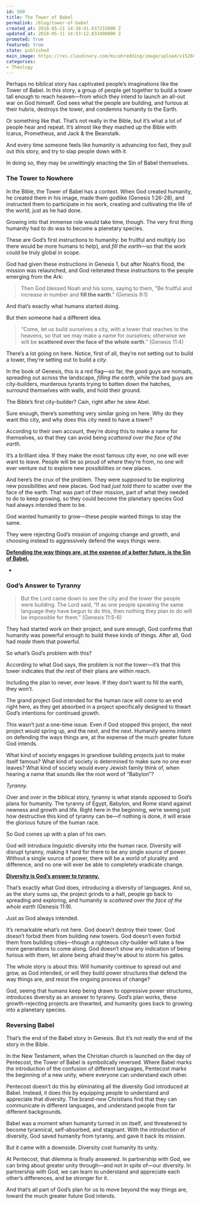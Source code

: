 ```yaml
---
id: 560
title: The Tower of Babel
permalink: /blog/tower-of-babel
created_at: 2018-05-11 14:30:41.637215000 Z
updated_at: 2018-05-11 14:53:12.833406000 Z
promoted: true
featured: true
state: published
main_image: https://res.cloudinary.com/micahredding/image/upload/v1526049036/iqnbl1ls8zem4rcgpole.jpg
categories:
- Theology
---
```

Perhaps no biblical story has captivated people’s imaginations like the Tower of Babel. In this story, a group of people get together to build a tower tall enough to reach heaven—from which they intend to launch an all-out war on God himself. God sees what the people are building, and furious at their hubris, destroys the tower, and condemns humanity to the Earth.

Or something like that. That’s not really in the Bible, but it’s what a lot of people hear and repeat. It’s almost like they mashed up the Bible with Icarus, Prometheus, and Jack & the Beanstalk. 

And every time someone feels like humanity is advancing too fast, they pull out this story, and try to slap people down with it. 

In doing so, they may be unwittingly enacting the Sin of Babel themselves.

### The Tower to Nowhere

In the Bible, the Tower of Babel has a context. When God created humanity, he created them in his image, made them godlike (Genesis 1:26-28), and instructed them to participate in his work, creating and cultivating the life of the world, just as he had done.

Growing into that immense role would take time, though. The very first thing humanity had to do was to become a planetary species.

These are God’s first instructions to humanity: be fruitful and multiply (so there would be more humans to help), and *fill the earth*—so that the work could be truly global in scope.

God had given these instructions in Genesis 1, but after Noah’s flood, the mission was relaunched, and God reiterated these instructions to the people emerging from the Ark:

> Then God blessed Noah and his sons, saying to them, “Be fruitful and increase in number and **fill the earth**.” (Genesis 9:1)

And that’s exactly what humans started doing. 

But then someone had a different idea.

> “Come, let us build ourselves a city, with a tower that reaches to the heavens, so that we may make a name for ourselves; otherwise we will be **scattered over the face of the whole earth**.” (Genesis 11:4)

There’s a lot going on here. Notice, first of all, they’re not setting out to build a tower, they’re setting out to build a *city*. 

In the book of Genesis, this is a red flag—so far, the good guys are nomads, spreading out across the landscape, *filling the earth*, while the bad guys are city-builders, murderous tyrants trying to batten down the hatches, surround themselves with walls, and hold their ground.

The Bible’s first city-builder? Cain, right after he slew Abel.

Sure enough, there’s something very similar going on here. Why do they want this city, and why does this city need to have a tower? 

According to their own account, they’re doing this to make a name for themselves, so that they can avoid being *scattered over the face of the earth*.

It’s a brilliant idea. If they make the most famous city ever, no one will ever want to leave. People will be so proud of where they’re from, no one will ever venture out to explore new possibilities or new places.

And here’s the crux of the problem. They were *supposed* to be exploring new possibilities and new places. God had *just told them* to scatter over the face of the earth. That was part of their mission, part of what they needed to do to keep growing, so they could become the planetary species God had always intended them to be.

God wanted humanity to grow—these people wanted things to stay the same.

They were rejecting God’s mission of ongoing change and growth, and choosing instead to aggressively defend the ways things were.

**[Defending the way things are, at the expense of a better future, is the Sin of Babel.](https://www.micahredding.com/blog/tower-of-babel "#tweet-this")**

-

### God’s Answer to Tyranny

> But the Lord came down to see the city and the tower the people were building. The Lord said, “If as one people speaking the same language they have begun to do this, then nothing they plan to do will be impossible for them.” (Genesis 11:5-6)

They had started work on their project, and sure enough, God confirms that humanity was powerful enough to build these kinds of things. After all, God had *made* them that powerful. 

So what’s God’s problem with this? 

According to what God says, the problem is not the tower—it’s that this tower indicates that *the rest* of their plans are within reach. 

Including the plan to never, ever leave. If they don’t want to fill the earth, they won’t. 

The grand project God intended for the human race will come to an end right here, as they get absorbed in a project specifically designed to thwart God’s intentions for continued growth.

This wasn’t just a one-time issue. Even if God stopped this project, the next project would spring up, and the next, and the next. Humanity seems intent on defending the ways things are, at the expense of the much greater future God intends.

What kind of society engages in grandiose building projects just to make itself famous? What kind of society is determined to make sure no one ever leaves? What kind of society would every Jewish family think of, when hearing a name that sounds like the root word of “Babylon”?

*Tyranny.*

Over and over in the biblical story, tyranny is what stands opposed to God’s plans for humanity. The tyranny of Egypt, Babylon, and Rome stand against newness and growth and life. Right here in the beginning, we’re seeing just how destructive this kind of tyranny can be—if nothing is done, it will erase the glorious future of the human race.

So God comes up with a plan of his own. 

God will introduce linguistic diversity into the human race. Diversity will disrupt tyranny, making it hard for there to be any single source of power. Without a single source of power, there will be a world of plurality and difference, and no one will ever be able to completely eradicate change. 

**[Diversity is God’s answer to tyranny.](https://www.micahredding.com/blog/tower-of-babel "#tweet-this")**

That’s exactly what God does, introducing a diversity of languages. And so, as the story sums up, the project grinds to a halt, people go back to spreading and exploring, and humanity is *scattered over the face of the whole earth* (Genesis 11:9).

Just as God always intended.

It’s remarkable what’s not here. God doesn’t destroy their tower. God doesn’t forbid them from building new towers. God doesn’t even forbid them from building cities—though a righteous city-builder will take a few more generations to come along. God doesn’t show any indication of being furious with them, let alone being afraid they’re about to storm his gates.

The whole story is about this: Will humanity continue to spread out and grow, as God intended, or will they build power structures that defend the way things are, and resist the ongoing process of change?

God, seeing that humans keep being drawn to oppressive power structures, introduces diversity as an answer to tyranny. God’s plan works, these growth-rejecting projects are thwarted, and humanity goes back to growing into a planetary species.

### Reversing Babel

That’s the end of the Babel story in Genesis. But it’s not really the end of the story in the Bible. 

In the New Testament, when the Christian church is launched on the day of Pentecost, the Tower of Babel is symbolically reversed. Where Babel marks the introduction of the confusion of different languages, Pentecost marks the beginning of a new unity, where everyone can understand each other. 

Pentecost doesn’t do this by eliminating all the diversity God introduced at Babel. Instead, it does this by equipping people to understand and appreciate that diversity. The brand-new Christians find that they can communicate in different languages, and understand people from far different backgrounds.

Babel was a moment when humanity turned in on itself, and threatened to become tyrannical, self-absorbed, and stagnant. With the introduction of diversity, God saved humanity from tyranny, and gave it back its mission.

But it came with a downside. Diversity cost humanity its unity. 

At Pentecost, that dilemma is finally answered. In partnership with God, we can bring about greater unity through—and not in spite of—our diversity. In partnership with God, we can learn to understand and appreciate each other’s differences, and be stronger for it.

And that’s all part of God’s plan for us to move beyond the way things are, toward the much greater future God intends.

